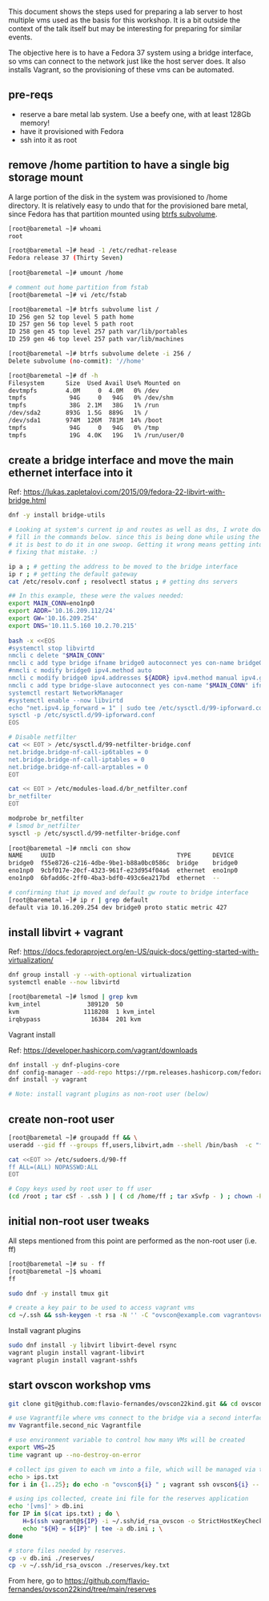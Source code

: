 
This document shows the steps used for preparing a lab server to host multiple
vms used as the basis for this workshop. It is a bit outside the context of the talk
itself but may be interesting for preparing for similar events.

The objective here is to have a Fedora 37 system using a bridge interface,
so vms can connect to the network just like the host server does. It also
installs Vagrant, so the provisioning of these vms can be automated.

## pre-reqs
    
- reserve a bare metal lab system. Use a beefy one, with at least 128Gb memory!
- have it provisioned with Fedora
- ssh into it as root

## remove /home partition to have a single big storage mount

A large portion of the disk in the system was provisioned to /home directory.
It is relatively easy to undo that for the provisioned bare metal, since
Fedora has that partition mounted using [btrfs subvolume](https://ask.fedoraproject.org/t/deleting-non-mounted-btrfs-subvolumes/22817).

```bash
[root@baremetal ~]# whoami
root

[root@baremetal ~]# head -1 /etc/redhat-release
Fedora release 37 (Thirty Seven)
        
[root@baremetal ~]# umount /home

# comment out home partition from fstab
[root@baremetal ~]# vi /etc/fstab

[root@baremetal ~]# btrfs subvolume list /
ID 256 gen 52 top level 5 path home
ID 257 gen 56 top level 5 path root
ID 258 gen 45 top level 257 path var/lib/portables
ID 259 gen 46 top level 257 path var/lib/machines

[root@baremetal ~]# btrfs subvolume delete -i 256 /
Delete subvolume (no-commit): '//home'

[root@baremetal ~]# df -h
Filesystem      Size  Used Avail Use% Mounted on
devtmpfs        4.0M     0  4.0M   0% /dev
tmpfs            94G     0   94G   0% /dev/shm
tmpfs            38G  2.1M   38G   1% /run
/dev/sda2       893G  1.5G  889G   1% /
/dev/sda1       974M  126M  781M  14% /boot
tmpfs            94G     0   94G   0% /tmp
tmpfs            19G  4.0K   19G   1% /run/user/0
```

## create a bridge interface and move the main ethernet interface into it

Ref: https://lukas.zapletalovi.com/2015/09/fedora-22-libvirt-with-bridge.html

```bash
dnf -y install bridge-utils

# Looking at system's current ip and routes as well as dns, I wrote down the info needed to
# fill in the commands below. since this is being done while using the affected interface,
# it is best to do it in one swoop. Getting it wrong means getting into the system console and
# fixing that mistake. :)

ip a ; # getting the address to be moved to the bridge interface
ip r ; # getting the default gateway
cat /etc/resolv.conf ; resolvectl status ; # getting dns servers

## In this example, these were the values needed:
export MAIN_CONN=eno1np0
export ADDR='10.16.209.112/24'
export GW='10.16.209.254'
export DNS='10.11.5.160 10.2.70.215'
        
bash -x <<EOS
#systemctl stop libvirtd
nmcli c delete "$MAIN_CONN"
nmcli c add type bridge ifname bridge0 autoconnect yes con-name bridge0 stp off
#nmcli c modify bridge0 ipv4.method auto
nmcli c modify bridge0 ipv4.addresses ${ADDR} ipv4.method manual ipv4.gateway ${GW} ipv4.dns "${DNS}"
nmcli c add type bridge-slave autoconnect yes con-name "$MAIN_CONN" ifname "$MAIN_CONN" master bridge0
systemctl restart NetworkManager
#systemctl enable --now libvirtd
echo "net.ipv4.ip_forward = 1" | sudo tee /etc/sysctl.d/99-ipforward.conf
sysctl -p /etc/sysctl.d/99-ipforward.conf
EOS

# Disable netfilter
cat << EOT > /etc/sysctl.d/99-netfilter-bridge.conf
net.bridge.bridge-nf-call-ip6tables = 0
net.bridge.bridge-nf-call-iptables = 0
net.bridge.bridge-nf-call-arptables = 0
EOT

cat << EOT > /etc/modules-load.d/br_netfilter.conf
br_netfilter
EOT

modprobe br_netfilter
# lsmod br_netfilter
sysctl -p /etc/sysctl.d/99-netfilter-bridge.conf
        
[root@baremetal ~]# nmcli con show
NAME     UUID                                  TYPE      DEVICE
bridge0  f55e8726-c216-4dbe-9be1-b88a0bc0586c  bridge    bridge0
eno1np0  9cbf017e-20cf-4323-961f-e23d954f04a6  ethernet  eno1np0
eno1np0  6bfadd6c-2ff0-4ba3-bdf0-493c6ea217bd  ethernet  --

# confirming that ip moved and default gw route to bridge interface
[root@baremetal ~]# ip r | grep default
default via 10.16.209.254 dev bridge0 proto static metric 427
```
        
## install libvirt + vagrant

Ref: https://docs.fedoraproject.org/en-US/quick-docs/getting-started-with-virtualization/

```bash
dnf group install -y --with-optional virtualization
systemctl enable --now libvirtd

[root@baremetal ~]# lsmod | grep kvm
kvm_intel             389120  50
kvm                  1118208  1 kvm_intel
irqbypass              16384  201 kvm
```
    
Vagrant install

Ref: https://developer.hashicorp.com/vagrant/downloads
    
```bash
dnf install -y dnf-plugins-core
dnf config-manager --add-repo https://rpm.releases.hashicorp.com/fedora/hashicorp.repo
dnf install -y vagrant

# Note: install vagrant plugins as non-root user (below)
```
    
## create non-root user

```bash
[root@baremetal ~]# groupadd ff && \
useradd --gid ff --groups ff,users,libvirt,adm --shell /bin/bash  -c "flaviof devel" --create-home ff

cat <<EOT >> /etc/sudoers.d/90-ff
ff ALL=(ALL) NOPASSWD:ALL
EOT

# Copy keys used by root user to ff user
(cd /root ; tar cSf - .ssh ) | ( cd /home/ff ; tar xSvfp - ) ; chown -R ff:ff ~ff/.ssh

```    
    
## initial non-root user tweaks

All steps mentioned from this point  are performed as the non-root user (i.e. ff)
    
```bash
[root@baremetal ~]# su - ff
[root@baremetal ~]$ whoami
ff

sudo dnf -y install tmux git

# create a key pair to be used to access vagrant vms
cd ~/.ssh && ssh-keygen -t rsa -N '' -C "ovscon@example.com vagrantovscon" -f ./id_rsa_ovscon
```

Install vagrant plugins
    
```bash
sudo dnf install -y libvirt libvirt-devel rsync
vagrant plugin install vagrant-libvirt
vagrant plugin install vagrant-sshfs
```
    
## start ovscon workshop vms

```bash
git clone git@github.com:flavio-fernandes/ovscon22kind.git && cd ovscon22kind

# use Vagrantfile where vms connect to the bridge via a second interface
mv Vagrantfile.second_nic Vagrantfile

# use environment variable to control how many VMs will be created
export VMS=25
time vagrant up --no-destroy-on-error

# collect ips given to each vm into a file, which will be managed via the reserves application
echo > ips.txt
for i in {1..25}; do echo -n "ovscon${i} " ; vagrant ssh ovscon${i} -- ip r | grep 'dev eth1 proto kernel scope link src' | cut -d' ' -f9 | tee -a ips.txt ; done

# using ips collected, create ini file for the reserves application
echo '[vms]' > db.ini
for IP in $(cat ips.txt) ; do \
    H=$(ssh vagrant@${IP} -i ~/.ssh/id_rsa_ovscon -o StrictHostKeyChecking=no -o UserKnownHostsFile=/dev/null hostname 2>/dev/null) ; \
    echo "${H} = ${IP}" | tee -a db.ini ; \
done

# store files needed by reserves.
cp -v db.ini ./reserves/
cp -v ~/.ssh/id_rsa_ovscon ./reserves/key.txt
```

From here, go to https://github.com/flavio-fernandes/ovscon22kind/tree/main/reserves
